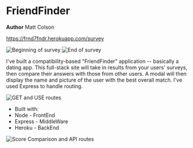 # FriendFinder
**Author** Matt Colson

https://frnd7fndr.herokuapp.com/survey

![Beginning of survey](https://mc180g.github.com/images/FriendFinderSurvey1.png)
![End of survey](https://mc180g.github.com/images/FriendFinderSurvey2.png)

I've built a compatibility-based "FriendFinder" application -- basically a dating app. This full-stack site will take in results from your users' surveys, then compare their answers with those from other users. A modal will then display the name and picture of the user with the best overall match. I've used Express to handle routing.
    
![GET and USE routes](https://mc180g.github.com/images/FriendFinder1.png)

* Built with:    
* Node - FrontEnd
* Express - MiddleWare
* Heroku - BackEnd

![Score Comparison and API routes](https://mc180g.github.com/images/FriendFinder2.png)